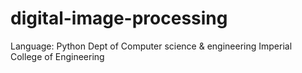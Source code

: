 # digital-image-processing
Language: Python
Dept of Computer science & engineering
Imperial College of Engineering
